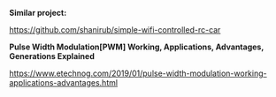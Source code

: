 **Similar project:**

https://github.com/shanirub/simple-wifi-controlled-rc-car

**Pulse Width Modulation[PWM] Working, Applications, Advantages, Generations Explained**

https://www.etechnog.com/2019/01/pulse-width-modulation-working-applications-advantages.html
